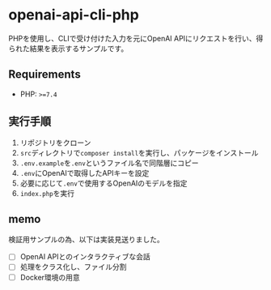 # openai-api-cli-php
PHPを使用し、CLIで受け付けた入力を元にOpenAI APIにリクエストを行い、得られた結果を表示するサンプルです。

## Requirements
- PHP: `>=7.4`

## 実行手順
1. リポジトリをクローン
2. `src`ディレクトリで`composer install`を実行し、パッケージをインストール
3. `.env.example`を`.env`というファイル名で同階層にコピー
4. `.env`にOpenAIで取得したAPIキーを設定
5. 必要に応じて`.env`で使用するOpenAIのモデルを指定
6. `index.php`を実行

## memo
検証用サンプルの為、以下は実装見送りました。
- [ ] OpenAI APIとのインタラクティブな会話
- [ ] 処理をクラス化し、ファイル分割
- [ ] Docker環境の用意
